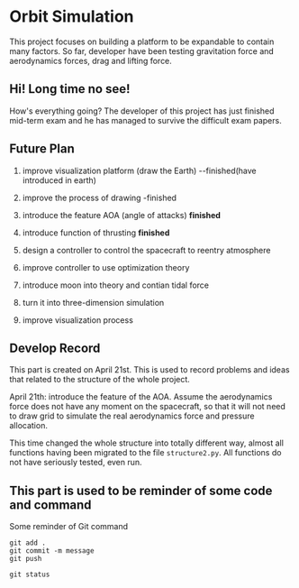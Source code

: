 # Orbit Simulation

This project focuses on building a platform to be expandable to contain many factors. So far, developer have been testing gravitation force and aerodynamics forces, drag and lifting force. 

## Hi! Long time no see!

How's everything going? The developer of this project has just finished mid-term exam and he has managed to survive the difficult exam papers.



## Future Plan

1. improve visualization platform (draw the Earth) --finished(have introduced in earth)

2. improve the process of drawing -finished

2. introduce the feature AOA (angle of attacks) **finished**
 
2. introduce function of thrusting **finished**

3. design a controller to control the spacecraft to reentry atmosphere

4. improve controller to use optimization theory

5. introduce moon into theory and contian tidal force

6. turn it into three-dimension simulation

7. improve visualization process


## Develop Record

This part is created on April 21st. This is used to record problems and ideas that related to the structure of the whole project.

April 21th:
introduce the feature of the AOA. Assume the aerodynamics force does not have any moment on the spacecraft, so that it will not need to draw grid to simulate the real aerodynamics force and pressure allocation.

This time changed the whole structure into totally different way, almost all functions having been migrated to the file `structure2.py`. All functions do not have seriously tested, even run.




## This part is used to be reminder of some code and command
Some reminder of Git command
```
git add .
git commit -m message
git push

git status
```